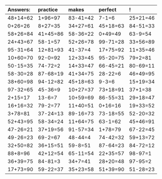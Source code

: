 | Answers: | practice | makes | perfect | ! |
| :--- | :--- | :--- | :--- | :--- |
| 48+14=62 | 1+96=97 | 83-41=42 | 7-1=6 | 25+21=46 | 
| 0+26=26 | 8+27=35 | 34+27=61 | 45+18=63 | 84-51=33 | 
| 58+26=84 | 41+45=86 | 58-36=22 | 0+49=49 | 63-9=54 | 
| 24+43=67 | 58-1=57 | 52+26=78 | 99-71=28 | 33+56=89 | 
| 95-31=64 | 12+81=93 | 41-37=4 | 17+75=92 | 11+35=46 | 
| 10+60=70 | 92-0=92 | 12+33=45 | 95-20=75 | 79+2=81 | 
| 50-15=35 | 74-72=2 | 14+33=47 | 66-45=21 | 80-69=11 | 
| 58-30=28 | 87-68=19 | 41+34=75 | 28-22=6 | 46+49=95 | 
| 38+60=98 | 94-12=82 | 45+18=63 | 9-3=6 | 15+19=34 | 
| 97-32=65 | 45-36=9 | 10+27=37 | 73+18=91 | 37+1=38 | 
| 2+15=17 | 13-6=7 | 10+59=69 | 86-55=31 | 29+18=47 | 
| 16+16=32 | 79-2=77 | 11+40=51 | 0+16=16 | 19+33=52 | 
| 3+78=81 | 37-24=13 | 89-16=73 | 73-18=55 | 52-20=32 | 
| 52+43=95 | 58-34=24 | 11+64=75 | 63-1=62 | 45+46=91 | 
| 47-26=21 | 37+19=56 | 91-57=34 | 1+78=79 | 67-22=45 | 
| 49-26=23 | 69-2=67 | 48-44=4 | 74-42=32 | 59+13=72 | 
| 32+50=82 | 36+15=51 | 59-8=51 | 87-64=23 | 84-72=12 | 
| 88+8=96 | 42+12=54 | 65-11=54 | 22+35=57 | 98-97=1 | 
| 36+39=75 | 84-81=3 | 34+7=41 | 28+20=48 | 97-95=2 | 
| 17+73=90 | 59-22=37 | 35+23=58 | 51+39=90 | 51-28=23 | 
